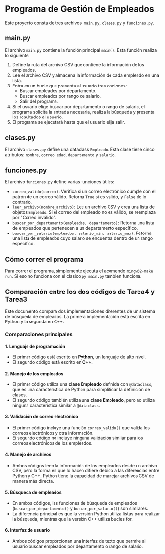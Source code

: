 # Programa de Gestión de Empleados

Este proyecto consta de tres archivos: `main.py`, `clases.py` y `funciones.py`.

## main.py

El archivo `main.py` contiene la función principal `main()`. Esta función realiza lo siguiente:

1. Define la ruta del archivo CSV que contiene la información de los empleados.
2. Lee el archivo CSV y almacena la información de cada empleado en una lista.
3. Entra en un bucle que presenta al usuario tres opciones:
    - Buscar empleados por departamento.
    - Buscar empleados por rango de salario.
    - Salir del programa.
4. Si el usuario elige buscar por departamento o rango de salario, el programa solicita la entrada necesaria, realiza la búsqueda y presenta los resultados al usuario.
5. El programa se ejecutará hasta que el usuario elija salir.

## clases.py

El archivo `clases.py` define una dataclass `Empleado`. Esta clase tiene cinco atributos: `nombre`, `correo`, `edad`, `departamento` y `salario`.

## funciones.py

El archivo `funciones.py` define varias funciones útiles:

- `correo_valido(correo)`: Verifica si un correo electrónico cumple con el patrón de un correo válido. Retorna `True` si es válido, y `False` de lo contrario.
- `leer_archivo(nombre_archivo)`: Lee un archivo CSV y crea una lista de objetos `Empleado`. Si el correo del empleado no es válido, se reemplaza por "Correo inválido".
- `buscar_por_departamento(empleados, departamento)`: Retorna una lista de empleados que pertenecen a un departamento específico.
- `buscar_por_salario(empleados, salario_min, salario_max)`: Retorna una lista de empleados cuyo salario se encuentra dentro de un rango específico.

## Cómo correr el programa

Para correr el programa, simplemente ejecuta el acomendo `mingw32-make run`. Si eso no funciona con el clasico `py main.py` tambien funciona.

## Comparación entre los dos códigos de Tarea4 y Tarea3

Este documento compara dos implementaciones diferentes de un sistema de búsqueda de empleados. La primera implementación está escrita en Python y la segunda en C++. 

### Comparaciones principales

#### 1. Lenguaje de programación

- El primer código está escrito en **Python**, un lenguaje de alto nivel.
- El segundo código está escrito en **C++**.

#### 2. Manejo de los empleados

- El primer código utiliza una **clase Empleado** definida con `@dataclass`, que es una característica de Python para simplificar la definición de clases.
- El segundo código también utiliza una **clase Empleado**, pero no utiliza ninguna característica similar a `@dataclass`.

#### 3. Validación de correo electrónico

- El primer código incluye una función `correo_valido()` que valida los correos electrónicos y otra información.
- El segundo código no incluye ninguna validación similar para los correos electrónicos de los empleados.

#### 4. Manejo de archivos

- Ambos códigos leen la información de los empleados desde un archivo CSV, pero la forma en que lo hacen difiere debido a las diferencias entre Python y C++. Python tiene la capacidad de manejar archivos CSV de manera más directa.

#### 5. Búsqueda de empleados

- En ambos códigos, las funciones de búsqueda de empleados (`buscar_por_departamento()` y `buscar_por_salario()`) son similares.
- La diferencia principal es que la versión Python utiliza listas para realizar la búsqueda, mientras que la versión C++ utiliza bucles for.

#### 6. Interfaz de usuario

- Ambos códigos proporcionan una interfaz de texto que permite al usuario buscar empleados por departamento o rango de salario.



